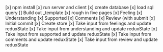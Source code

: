 [x] npm install
[x] run server and client
[x] create database
[x] load sql query
[] Build out _template
[x] rough in five pages
    [x] Feeling
    [x] Understanding
    [x] Supported
    [x] Comments
    [x] Review (with submit
[x] Initial commit
[x] Create store
[x] Take input from feelings and update reduxState
[x] Take input from understanding and update reduxState
[x] Take input from supported and update reduxState
[x] Take input from comments and update reduxState
[x] Take input from review and update reduxState
